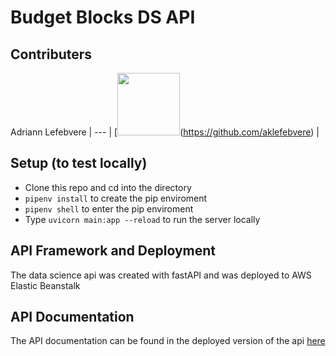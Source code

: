 # Budget Blocks DS API

## Contributers

Adriann Lefebvere 
| --- |
[<img src="https://image.flaticon.com/icons/svg/25/25231.svg" width=100>(https://github.com/aklefebvere) |

## Setup (to test locally)
* Clone this repo and cd into the directory
* `pipenv install` to create the pip enviroment
* `pipenv shell` to enter the pip enviroment
* Type `uvicorn main:app --reload` to run the server locally

## API Framework and Deployment
The data science api was created with fastAPI and was deployed to AWS Elastic Beanstalk

## API Documentation
The API documentation can be found in the deployed version of the api [here](https://api.budgetblocks.org/docs)
